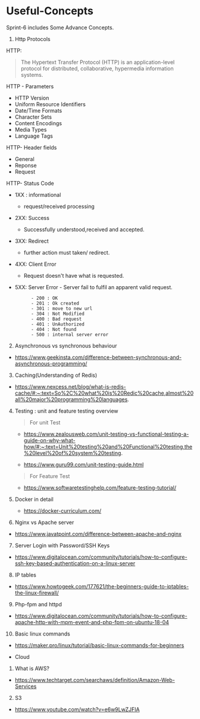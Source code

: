 # Useful-Concepts

Sprint-6 includes Some Advance Concepts.

1. Http Protocols

HTTP:

> The Hypertext Transfer Protocol (HTTP) is an application-level protocol for distributed, collaborative, hypermedia information systems.

HTTP - Parameters

- HTTP Version
- Uniform Resource Identifiers
- Date/Time Formats
- Character Sets
- Content Encodings
- Media Types
- Language Tags

HTTP- Header fields

- General
- Reponse
- Request

HTTP- Status Code

- 1XX : informational
  - request/received processing
- 2XX: Success
  - Successfully understood,received and accepted.
- 3XX: Redirect
  - further action must taken/ redirect.
- 4XX: Client Error
  - Request doesn't have what is requested.
- 5XX: Server Error - Server fail to fulfil an apparent valid request.

            - 200 : OK
            - 201 : Ok created
            - 301 : move to new url
            - 304 : Not Modified
            - 400 : Bad request
            - 401 : UnAuthorized
            - 404 : Not found
            - 500 : internal server error

2. Asynchronous vs synchronous behaviour

- https://www.geekinsta.com/difference-between-synchronous-and-asynchronous-programming/

3. Caching(Understanding of Redis)

- https://www.nexcess.net/blog/what-is-redis-cache/#:~:text=So%2C%20what%20is%20Redic%20cache,almost%20all%20major%20programming%20languages.

4. Testing : unit and feature testing overview

   > For unit Test

   - https://www.zealousweb.com/unit-testing-vs-functional-testing-a-guide-on-why-what-how/#:~:text=Unit%20testing%20and%20Functional%20testing,the%20level%20of%20system%20testing.

   - https://www.guru99.com/unit-testing-guide.html

   > For Feature Test

   - https://www.softwaretestinghelp.com/feature-testing-tutorial/

5. Docker in detail
   - https://docker-curriculum.com/
6. Nginx vs Apache server

- https://www.javatpoint.com/difference-between-apache-and-nginx

7. Server Login with Password/SSH Keys

- https://www.digitalocean.com/community/tutorials/how-to-configure-ssh-key-based-authentication-on-a-linux-server

8. IP tables

- https://www.howtogeek.com/177621/the-beginners-guide-to-iptables-the-linux-firewall/

9. Php-fpm and httpd

- https://www.digitalocean.com/community/tutorials/how-to-configure-apache-http-with-mpm-event-and-php-fpm-on-ubuntu-18-04

10. Basic linux commands

- https://maker.pro/linux/tutorial/basic-linux-commands-for-beginners

- Cloud

1. What is AWS?

- https://www.techtarget.com/searchaws/definition/Amazon-Web-Services

2. S3

- https://www.youtube.com/watch?v=e6w9LwZJFIA
